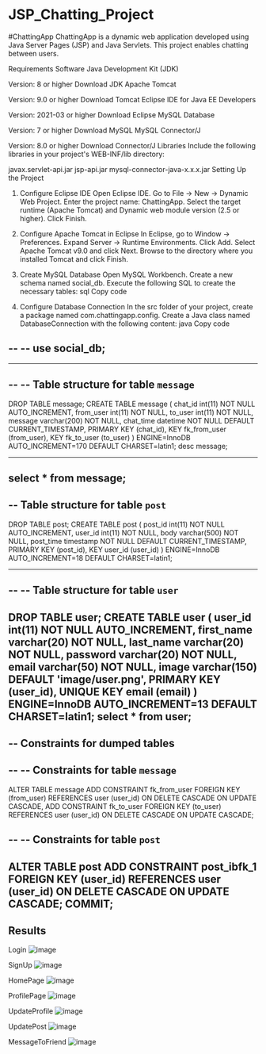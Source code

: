 # JSP_Chatting_Project

#ChattingApp
ChattingApp is a dynamic web application developed using Java Server Pages (JSP) and Java Servlets. This project enables chatting between users.

Requirements
Software
Java Development Kit (JDK)

Version: 8 or higher
Download JDK
Apache Tomcat

Version: 9.0 or higher
Download Tomcat
Eclipse IDE for Java EE Developers

Version: 2021-03 or higher
Download Eclipse
MySQL Database

Version: 7 or higher
Download MySQL
MySQL Connector/J

Version: 8.0 or higher
Download Connector/J
Libraries
Include the following libraries in your project's WEB-INF/lib directory:

javax.servlet-api.jar
jsp-api.jar
mysql-connector-java-x.x.x.jar
Setting Up the Project
1. Configure Eclipse IDE
Open Eclipse IDE.
Go to File -> New -> Dynamic Web Project.
Enter the project name: ChattingApp.
Select the target runtime (Apache Tomcat) and Dynamic web module version (2.5 or higher).
Click Finish.
2. Configure Apache Tomcat in Eclipse
In Eclipse, go to Window -> Preferences.
Expand Server -> Runtime Environments.
Click Add.
Select Apache Tomcat v9.0 and click Next.
Browse to the directory where you installed Tomcat and click Finish.
3. Create MySQL Database
Open MySQL Workbench.
Create a new schema named social_db.
Execute the following SQL to create the necessary tables:
sql
Copy code

4. Configure Database Connection
In the src folder of your project, create a package named com.chattingapp.config.
Create a Java class named DatabaseConnection with the following content:
java
Copy code


-- -- use social_db;
--

-- --------------------------------------------------------

--
-- Table structure for table `message`
--

DROP TABLE message;
CREATE TABLE  message (
  chat_id int(11) NOT NULL AUTO_INCREMENT,
  from_user int(11) NOT NULL,
  to_user int(11) NOT NULL,
  message varchar(200) NOT NULL,
  chat_time datetime NOT NULL DEFAULT CURRENT_TIMESTAMP,
  PRIMARY KEY (chat_id),
  KEY fk_from_user (from_user),
  KEY fk_to_user (to_user)
) ENGINE=InnoDB AUTO_INCREMENT=170 DEFAULT CHARSET=latin1;
desc message;
-- --------------------------------------------------------
select * from message;
--
-- Table structure for table `post`
--

DROP TABLE  post;
CREATE TABLE post (
  post_id int(11) NOT NULL AUTO_INCREMENT,
  user_id int(11) NOT NULL,
  body varchar(500) NOT NULL,
  post_time timestamp NOT NULL DEFAULT CURRENT_TIMESTAMP,
  PRIMARY KEY (post_id),
  KEY user_id (user_id)
) ENGINE=InnoDB AUTO_INCREMENT=18 DEFAULT CHARSET=latin1;

-- --------------------------------------------------------

--
-- Table structure for table `user`
--

DROP TABLE user;
CREATE TABLE  user (
  user_id int(11) NOT NULL AUTO_INCREMENT,
  first_name varchar(20) NOT NULL,
  last_name varchar(20) NOT NULL,
  password varchar(20) NOT NULL,
  email varchar(50) NOT NULL,
  image varchar(150) DEFAULT 'image/user.png',
  PRIMARY KEY (user_id),
  UNIQUE KEY email (email)
) ENGINE=InnoDB AUTO_INCREMENT=13 DEFAULT CHARSET=latin1;
select * from user;
--
-- Constraints for dumped tables
--

--
-- Constraints for table `message`
--
ALTER TABLE message
  ADD CONSTRAINT fk_from_user FOREIGN KEY (from_user) REFERENCES user (user_id) ON DELETE CASCADE ON UPDATE CASCADE,
  ADD CONSTRAINT fk_to_user FOREIGN KEY (to_user) REFERENCES user (user_id) ON DELETE CASCADE ON UPDATE CASCADE;

--
-- Constraints for table `post`
--
ALTER TABLE post
  ADD CONSTRAINT post_ibfk_1 FOREIGN KEY (user_id) REFERENCES user (user_id) ON DELETE CASCADE ON UPDATE CASCADE;
COMMIT;
--
Results
--
Login
![image](https://github.com/ashutoshachary/Genpact_Project/assets/111655759/18f81916-6a96-4e17-b8eb-0c0cf90b6447)

SignUp
![image](https://github.com/ashutoshachary/Genpact_Project/assets/111655759/60b978ff-00b7-4384-85ae-386279d64d2e)

HomePage
![image](https://github.com/ashutoshachary/Genpact_Project/assets/111655759/79bbb5b7-4485-443a-9f9d-3164476f6367)

ProfilePage
![image](https://github.com/ashutoshachary/Genpact_Project/assets/111655759/967f46df-a34a-493a-a481-070c4fc252d0)

UpdateProfile
![image](https://github.com/ashutoshachary/Genpact_Project/assets/111655759/9fbae3d9-c7ea-4ca3-bd2a-e2b2c401ff0b)

UpdatePost
![image](https://github.com/ashutoshachary/Genpact_Project/assets/111655759/b62cf634-5a9c-4165-b938-56ba596e6917)

MessageToFriend
![image](https://github.com/ashutoshachary/Genpact_Project/assets/111655759/04c74ad8-d065-4767-8d1e-c96dbc2878a2)
